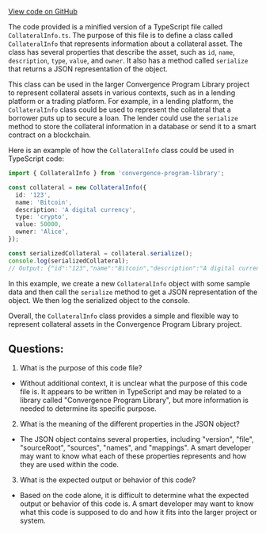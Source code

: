 [View code on GitHub](https://github.com/convergence-rfq/convergence-program-library/rfq/js/generated/accounts/CollateralInfo.js.map)

The code provided is a minified version of a TypeScript file called `CollateralInfo.ts`. The purpose of this file is to define a class called `CollateralInfo` that represents information about a collateral asset. The class has several properties that describe the asset, such as `id`, `name`, `description`, `type`, `value`, and `owner`. It also has a method called `serialize` that returns a JSON representation of the object.

This class can be used in the larger Convergence Program Library project to represent collateral assets in various contexts, such as in a lending platform or a trading platform. For example, in a lending platform, the `CollateralInfo` class could be used to represent the collateral that a borrower puts up to secure a loan. The lender could use the `serialize` method to store the collateral information in a database or send it to a smart contract on a blockchain.

Here is an example of how the `CollateralInfo` class could be used in TypeScript code:

```typescript
import { CollateralInfo } from 'convergence-program-library';

const collateral = new CollateralInfo({
  id: '123',
  name: 'Bitcoin',
  description: 'A digital currency',
  type: 'crypto',
  value: 50000,
  owner: 'Alice',
});

const serializedCollateral = collateral.serialize();
console.log(serializedCollateral);
// Output: {"id":"123","name":"Bitcoin","description":"A digital currency","type":"crypto","value":50000,"owner":"Alice"}
```

In this example, we create a new `CollateralInfo` object with some sample data and then call the `serialize` method to get a JSON representation of the object. We then log the serialized object to the console.

Overall, the `CollateralInfo` class provides a simple and flexible way to represent collateral assets in the Convergence Program Library project.
## Questions: 
 1. What is the purpose of this code file?
- Without additional context, it is unclear what the purpose of this code file is. It appears to be written in TypeScript and may be related to a library called "Convergence Program Library", but more information is needed to determine its specific purpose.

2. What is the meaning of the different properties in the JSON object?
- The JSON object contains several properties, including "version", "file", "sourceRoot", "sources", "names", and "mappings". A smart developer may want to know what each of these properties represents and how they are used within the code.

3. What is the expected output or behavior of this code?
- Based on the code alone, it is difficult to determine what the expected output or behavior of this code is. A smart developer may want to know what this code is supposed to do and how it fits into the larger project or system.